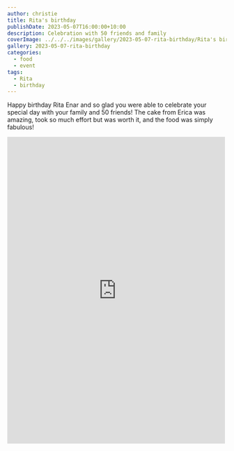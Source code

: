 ```yaml
---
author: christie
title: Rita's birthday
publishDate: 2023-05-07T16:00:00+10:00
description: Celebration with 50 friends and family
coverImage: ../../../images/gallery/2023-05-07-rita-birthday/Rita's birthday (58).jpeg
gallery: 2023-05-07-rita-birthday
categories:
  - food
  - event
tags:
  - Rita
  - birthday
---
```

Happy birthday Rita Enar and so glad you were able to celebrate your special day with your family and 50 friends! The cake from Erica was amazing, took so much effort but was worth it, and the food was simply fabulous!

<iframe src="https://www.facebook.com/plugins/post.php?href=https%3A%2F%2Fwww.facebook.com%2Fchris1.tham%2Fposts%2Fpfbid02Vi4A46bGRWncSpYLEKnymBDEiB1FkPA24BU2aqBGWWyqNjY4UQLEe2XPTujDxKEfl&show_text=true&width=500" width="500" height="703" style="border:none;overflow:hidden" scrolling="no" frameborder="0" allowfullscreen="true" allow="autoplay; clipboard-write; encrypted-media; picture-in-picture; web-share"></iframe>
